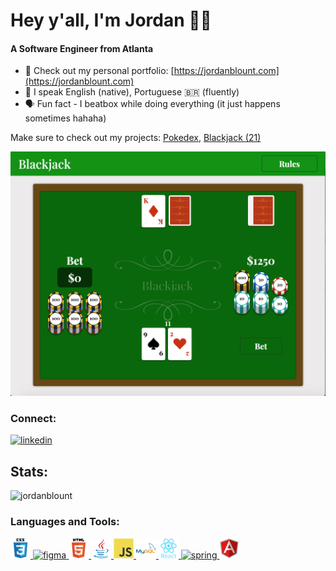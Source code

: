 <h1 align="left">Hey y'all, I'm Jordan 👋🏾</h1>
<h4 align="left">A Software Engineer from Atlanta</h3>

- 📝 Check out my personal portfolio: [https://jordanblount.com](https://jordanblount.com)
- 💬 I speak English (native), Portuguese 🇧🇷 (fluently)
- 🗣 Fun fact - I beatbox while doing everything (it just happens sometimes hahaha)

Make sure to check out my projects: [Pokedex](https://github.com/JordanBlount/pokedex), [Blackjack (21)](https://github.com/JordanBlount/blackjack)

![Blackjack](https://github.com/JordanBlount/jordanblount/blob/main/screenshots/Screen%20Shot%202021-12-05%20at%206.18.21%20PM.png)

### Connect: 
[<img src='https://cdn.jsdelivr.net/npm/simple-icons@3.0.1/icons/linkedin.svg' alt='linkedin' height='24'>](https://www.linkedin.com/in/jordanblount/)

## Stats:
<p><img src="https://github-readme-stats.vercel.app/api/top-langs?username=jordanblount&show_icons=true&locale=en&layout=compact" alt="jordanblount" /></p>

### Languages and Tools:
<p align="left"> <a href="https://www.w3schools.com/css/" target="_blank"> <img src="https://raw.githubusercontent.com/devicons/devicon/master/icons/css3/css3-original-wordmark.svg" alt="css3" width="32" height="32"/> </a> <a href="https://www.figma.com/" target="_blank"> <img src="https://www.vectorlogo.zone/logos/figma/figma-icon.svg" alt="figma" width="32" height="32"/> </a> <a href="https://www.w3.org/html/" target="_blank"> <img src="https://raw.githubusercontent.com/devicons/devicon/master/icons/html5/html5-original-wordmark.svg" alt="html5" width="32" height="32"/> </a> <a href="https://www.java.com" target="_blank"> <img src="https://raw.githubusercontent.com/devicons/devicon/master/icons/java/java-original.svg" alt="java" width="32" height="32"/> </a> <a href="https://developer.mozilla.org/en-US/docs/Web/JavaScript" target="_blank"> <img src="https://raw.githubusercontent.com/devicons/devicon/master/icons/javascript/javascript-original.svg" alt="javascript" width="32" height="32"/> </a> <a href="https://www.mysql.com/" target="_blank"> <img src="https://raw.githubusercontent.com/devicons/devicon/master/icons/mysql/mysql-original-wordmark.svg" alt="mysql" width="32" height="32"/> </a> <a href="https://reactjs.org/" target="_blank"> <img src="https://raw.githubusercontent.com/devicons/devicon/master/icons/react/react-original-wordmark.svg" alt="react" width="32" height="32"/> </a> <a href="https://spring.io/" target="_blank"> <img src="https://www.vectorlogo.zone/logos/springio/springio-icon.svg" alt="spring" width="32" height="32"/> </a> </a> <a href="https://angularjs.org/" target="_blank"> <img src="https://github.com/devicons/devicon/blob/master/icons/angularjs/angularjs-original.svg" alt="spring" width="32" height="32"/> </a> </p>
